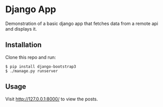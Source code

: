 # Django App

Demonstration of a basic django app that fetches data from a remote api and displays it.

## Installation

Clone this repo and run:

    $ pip install django-bootstrap3
    $ ./manage.py runserver

## Usage

Visit http://127.0.0.1:8000/ to view the posts.
